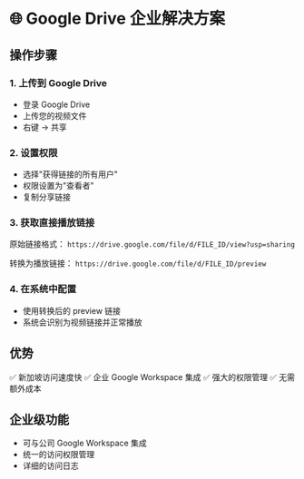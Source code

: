 # 🌐 Google Drive 企业解决方案

## 操作步骤

### 1. 上传到 Google Drive
- 登录 Google Drive
- 上传您的视频文件
- 右键 → 共享

### 2. 设置权限
- 选择"获得链接的所有用户"
- 权限设置为"查看者"
- 复制分享链接

### 3. 获取直接播放链接
原始链接格式：
`https://drive.google.com/file/d/FILE_ID/view?usp=sharing`

转换为播放链接：
`https://drive.google.com/file/d/FILE_ID/preview`

### 4. 在系统中配置
- 使用转换后的 preview 链接
- 系统会识别为视频链接并正常播放

## 优势
✅ 新加坡访问速度快
✅ 企业 Google Workspace 集成
✅ 强大的权限管理
✅ 无需额外成本

## 企业级功能
- 可与公司 Google Workspace 集成
- 统一的访问权限管理
- 详细的访问日志
